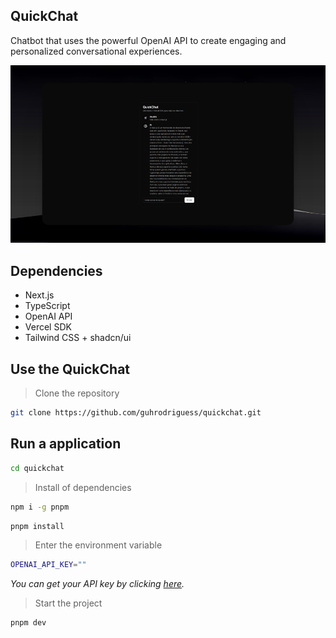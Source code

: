 ## QuickChat
Chatbot that uses the powerful OpenAI API to create engaging and personalized conversational experiences.

<img src="./public/quickchat.png" />

## Dependencies
- Next.js
- TypeScript
- OpenAI API
- Vercel SDK
- Tailwind CSS + shadcn/ui

## Use the QuickChat

> Clone the repository

```bash
git clone https://github.com/guhrodriguess/quickchat.git
```

## Run a application

```bash
cd quickchat
```

> Install of dependencies

```bash
npm i -g pnpm
```

```bash
pnpm install
```

> Enter the environment variable

```bash
OPENAI_API_KEY=""
```
_You can get your API key by clicking [here](https://openai.com/blog/openai-api)._

> Start the project

```bash
pnpm dev
```
